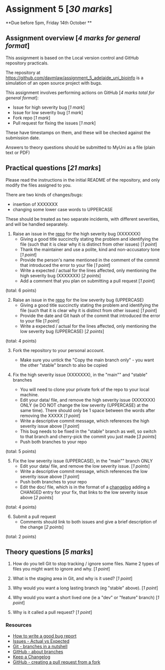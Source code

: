 # Assignment 5 [*30 marks*]

**Due before 5pm, Friday 14th October **

## Assignment overview [*4 marks for general format*]

This assignment is based on the Local version control and GitHub repository practicals. 

The repository at  https://github.com/davmlaw/assignment_5_adelaide_uni_bioinfo is a simulation of an open source project with bugs.

This assignment involves performing actions on GitHub [*4 marks total for general format*]:

* Issue for high severity bug [*1 mark*]
* Issue for low severity bug [*1 mark*]
* Fork repo [*1 mark*]
* Pull request for fixing the issues [*1 mark*] 

These have timestamps on them, and these will be checked against the submission date.

Answers to theory questions should be submitted to MyUni as a file (plain text or PDF)

## Practical questions [*21 marks*] 

Please read the instructions in the initial README of the repository, and only modify the files assigned to you.

There are two kinds of changes/bugs:

* insertion of XXXXXXX
* changing some lower case words to UPPERCASE

These should be treated as two separate incidents, with different severities, and will be handled separately.

1. Raise an issue in the [repo](https://github.com/davmlaw/assignment_5_adelaide_uni_bioinfo) for the high severity bug (XXXXXXX)
    + Giving a good title succinctly stating the problem and identifying the file (such that it is clear why it is distinct from other issues) [*1 point*]
    + Thank the maintainer and use a polite, kind and non-accusatory tone  [*1 point*]
    + Provide the person's name mentioned in the comment of the commit that introduced the error to your file [*1 point*]
    + Write a expected / actual for the lines affected, only mentioning the high severity bug (XXXXXXX) [*2 points*]
    + Add a comment that you plan on submitting a pull request [*1 point*]

(total: 6 points)

2. Raise an issue in the [repo](https://github.com/davmlaw/assignment_5_adelaide_uni_bioinfo) for the low severity bug (UPPERCASE)
    + Giving a good title succinctly stating the problem and identifying the file (such that it is clear why it is distinct from other issues) [*1 point*]
    + Provide the date and Git hash of the commit that introduced the error to your file [*1 point*]
    + Write a expected / actual for the lines affected, only mentioning the low severity bug (UPPERCASE) [*2 points*]

(total: 4 points)

3. Fork the repository to your personal account.
    + Make sure you untick the "Copy the main branch only" - you want the other "stable" branch to also be copied

4. Fix the high severity issue (XXXXXXX), in the "main"" and "stable" branches
    + You will need to clone your private fork of the repo to your local machine.
    + Edit your data/ file, and remove the high severity issue (XXXXXXX) ONLY (ie DO NOT change the low severity (UPPERCASE) at the same time). There should only be 1 space between the words after removing the XXXXX [*1 point*]
    + Write a descriptive commit message, which references the high severity issue above [*1 point*]
    + This bug needs to be fixed in the "stable" branch as well, so switch to that branch and cherry-pick the commit you just made [*3 points*]  
    + Push both branches to your repo

(total: 5 points)

5. Fix the low severity issue (UPPERCASE), in the "main"" branch ONLY
    + Edit your data/ file, and remove the low severity issue. [*1 points*]
    + Write a descriptive commit message, which references the low severity issue above [*1 point*]
    + Push both branches to your repo
    + Edit the doc/ file, which is in the format of a [changelog](https://keepachangelog.com/en/1.0.0/) adding a CHANGED entry for your fix, that links to the low severity issue above [*2 points*]

(total: 4 points)

6. Submit a pull request
    + Comments should link to both issues and give a brief description of the change [*2 points*] 

(total: 2 points)
    
## Theory questions [*5 marks*]

1. How do you tell Git to stop tracking / ignore some files. Name 2 types of files you might want to ignore and why. [*1 point*]

2. What is the staging area in Git, and why is it used? [*1 point*]

3. Why would you want a long lasting branch (eg "stable" above). [*1 point*]
 
4. Why would you want a short lived one (ie a "dev" or "feature" branch) [*1 point*]

5. Why is it called a pull request? [*1 point*]

### Resources

- [How to write a good bug report](https://musescore.org/en/node/309537)
- [Issues - Actual vs Expected](https://medium.com/we-are-testers/chapter-2-how-to-write-useful-actual-and-expected-results-details-in-your-bug-report-10b83e5aaa75)
- [Git - branches in a nutshell](https://git-scm.com/book/en/v2/Git-Branching-Branches-in-a-Nutshell)
- [GitHub - about branches](https://docs.github.com/en/pull-requests/collaborating-with-pull-requests/proposing-changes-to-your-work-with-pull-requests/about-branches)
- [Keep a Changelog](https://keepachangelog.com/en/1.0.0/)
- [GitHub - creating a pull request from a fork](https://docs.github.com/en/pull-requests/collaborating-with-pull-requests/proposing-changes-to-your-work-with-pull-requests/creating-a-pull-request-from-a-fork)
